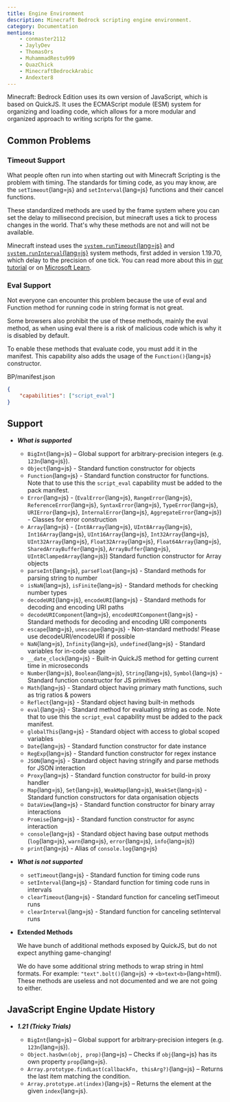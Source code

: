 ```yaml
---
title: Engine Environment
description: Minecraft Bedrock scripting engine environment.
category: Documentation
mentions:
    - conmaster2112
    - JaylyDev
    - ThomasOrs
    - MuhammadRestu999
    - QuazChick
    - MinecraftBedrockArabic
    - Andexter8
---
```


Minecraft: Bedrock Edition uses its own version of JavaScript, which is based on QuickJS.
It uses the ECMAScript module (ESM) system for organizing and loading code, which allows for a more modular and organized approach to writing scripts for the game.

## Common Problems

### Timeout Support

What people often run into when starting out with Minecraft Scripting is the problem with timing.
The standards for timing code, as you may know, are the `setTimeout`{lang=js} and `setInterval`{lang=js} functions and their cancel functions.

These standardized methods are used by the frame system where you can set the delay to millisecond precision, but minecraft uses a tick to process changes in the world.
That's why these methods are not and will not be available.

Minecraft instead uses the [`system.runTimeout`{lang=js}](https://learn.microsoft.com/minecraft/creator/scriptapi/minecraft/server/system#runtimeout) and [`system.runInterval`{lang=js}](https://learn.microsoft.com/minecraft/creator/scriptapi/minecraft/server/system#runinterval) system methods, first added in version 1.19.70, which delay to the precision of one tick.
You can read more about this in [our tutorial](/scripting/script-server#scheduling) or on [Microsoft Learn](https://learn.microsoft.com/minecraft/creator/scriptapi/minecraft/server/system).

### Eval Support

Not everyone can encounter this problem because the use of eval and Function method for running code in string format is not great.

Some browsers also prohibit the use of these methods, mainly the eval method, as when using eval there is a risk of malicious code which is why it is disabled by default.

To enable these methods that evaluate code, you must add it in the manifest. This capability also adds the usage of the `Function()`{lang=js} constructor.

<CodeHeader>BP/manifest.json</CodeHeader>

```json
{
    "capabilities": ["script_eval"]
}
```

## Support

-   **_What is supported_**

    -   `BigInt`{lang=js} – Global support for arbitrary-precision integers (e.g. `123n`{lang=js}).
    -   `Object`{lang=js} - Standard function constructor for objects
    -   `Function`{lang=js} - Standard function constructor for functions. Note that to use this the `script_eval` capability must be added to the pack manifest.
    -   `Error`{lang=js} - (`EvalError`{lang=js}, `RangeError`{lang=js}, `ReferenceError`{lang=js}, `SyntaxError`{lang=js}, `TypeError`{lang=js}, `URIError`{lang=js}, `InternalError`{lang=js}, `AggregateError`{lang=js}) - Classes for error construction
    -   `Array`{lang=js} - (`Int8Array`{lang=js}, `UInt8Array`{lang=js}, `Int16Array`{lang=js}, `UInt16Array`{lang=js}, `Int32Array`{lang=js}, `UInt32Array`{lang=js}, `Float32Array`{lang=js}, `Float64Array`{lang=js}, `SharedArrayBuffer`{lang=js}, `ArrayBuffer`{lang=js}, `UInt8ClampedArray`{lang=js}) Standard function constructor for Array objects
    -   `parseInt`{lang=js}, `parseFloat`{lang=js} - Standard methods for parsing string to number
    -   `isNaN`{lang=js}, `isFinite`{lang=js} - Standard methods for checking number types
    -   `decodeURI`{lang=js}, `encodeURI`{lang=js} - Standard methods for decoding and encoding URI paths
    -   `decodeURIComponent`{lang=js}, `encodeURIComponent`{lang=js} - Standard methods for decoding and encoding URI components
    -   `escape`{lang=js}, `unescape`{lang=js} - Non-standard methods! Please use decodeURI/encodeURI if possible
    -   `NaN`{lang=js}, `Infinity`{lang=js}, `undefined`{lang=js} - Standard variables for in-code usage
    -   `__date_clock`{lang=js} - Built-in QuickJS method for getting current time in microseconds
    -   `Number`{lang=js}, `Boolean`{lang=js}, `String`{lang=js}, `Symbol`{lang=js} - Standard function constructor for JS primitives
    -   `Math`{lang=js} - Standard object having primary math functions, such as trig ratios & powers
    -   `Reflect`{lang=js} - Standard object having built-in methods
    -   `eval`{lang=js} - Standard method for evaluating string as code. Note that to use this the `script_eval` capability must be added to the pack manifest.
    -   `globalThis`{lang=js} - Standard object with access to global scoped variables
    -   `Date`{lang=js} - Standard function constructor for date instance
    -   `RegExp`{lang=js} - Standard function constructor for regex instance
    -   `JSON`{lang=js} - Standard object having stringify and parse methods for JSON interaction
    -   `Proxy`{lang=js} - Standard function constructor for build-in proxy handler
    -   `Map`{lang=js}, `Set`{lang=js}, `WeakMap`{lang=js}, `WeakSet`{lang=js} - Standard function constructors for data organisation objects
    -   `DataView`{lang=js} - Standard function constructor for binary array interactions
    -   `Promise`{lang=js} - Standard function constructor for async interaction
    -   `console`{lang=js} - Standard object having base output methods (`log`{lang=js}, `warn`{lang=js}, `error`{lang=js}, `info`{lang=js})
    -   `print`{lang=js} - Alias of `console.log`{lang=js}

-   **_What is not supported_**

    -   `setTimeout`{lang=js} - Standard function for timing code runs
    -   `setInterval`{lang=js} - Standard function for timing code runs in intervals
    -   `clearTimeout`{lang=js} - Standard function for canceling setTimeout runs
    -   `clearInterval`{lang=js} - Standard function for canceling setInterval runs

-   **Extended Methods**

    We have bunch of additional methods exposed by QuickJS, but do not expect anything game-changing!

    We do have some additional string methods to wrap string in html formats. For example: `"text".bolt()`{lang=js} → `<b>text<b>`{lang=html}.
    These methods are useless and not documented and we are not going to either.

## JavaScript Engine Update History

- **_1.21 (Tricky Trials)_**

    - `BigInt`{lang=js} – Global support for arbitrary-precision integers (e.g. `123n`{lang=js}).
    - `Object.hasOwn(obj, prop)`{lang=js} – Checks if `obj`{lang=js} has its own property `prop`{lang=js}.
    - `Array.prototype.findLast(callbackFn, thisArg?)`{lang=js} – Returns the last item matching the condition.
    - `Array.prototype.at(index)`{lang=js} – Returns the element at the given `index`{lang=js}.
